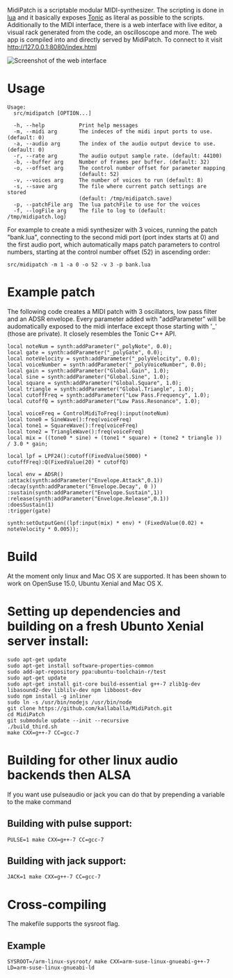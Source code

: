 MidiPatch is a scriptable modular MIDI-synthesizer. The scripting is done in [lua](https://www.lua.org) and it basically exposes [Tonic](https://github.com/TonicAudio/Tonic) as literal as possible to the scripts. Additionally to the MIDI interface, there is a web interface with live editor, a visual rack generated from the code, an oscilloscope and more. The web app is compiled into and directly served by MidiPatch. To connect to it visit http://127.0.0.1:8080/index.html

![Screenshot of the web interface](https://github.com/kallaballa/MidiPatch/raw/master/doc/screen.png "Screenshot of the web interface")

# Usage

    Usage:
      src/midipatch [OPTION...]

      -h, --help           Print help messages
      -m, --midi arg       The indeces of the midi input ports to use. (default: 0)
      -a, --audio arg      The index of the audio output device to use. (default: 0)
      -r, --rate arg       The audio output sample rate. (default: 44100)
      -b, --buffer arg     Number of frames per buffer. (default: 32)
      -o, --offset arg     The control number offset for parameter mapping
                           (default: 52)
      -v, --voices arg     The number of voices to run (default: 8)
      -s, --save arg       The file where current patch settings are stored
                           (default: /tmp/midipatch.save)
      -p, --patchFile arg  The lua patchFile to use for the voices
      -f, --logFile arg    The file to log to (default: /tmp/midipatch.log)

For example to create a midi synthesizer with 3 voices, running the patch "bank.lua", connecting to the second midi port (port index starts at 0) and the first audio port, which automatically maps patch parameters to control numbers, starting at the control number offset (52) in ascending order:

    src/midipatch -m 1 -a 0 -o 52 -v 3 -p bank.lua
 
# Example patch

The following code creates a MIDI patch with 3 oscillators, low pass filter and an ADSR envelope. Every parameter added with "addParameter" will be audomatically exposed to the midi interface except those starting with '_' (those are private). It  closely resembles the Tonic C++ API.

    local noteNum = synth:addParameter("_polyNote", 0.0);
    local gate = synth:addParameter("_polyGate", 0.0);
    local noteVelocity = synth:addParameter("_polyVelocity", 0.0);
    local voiceNumber = synth:addParameter("_polyVoiceNumber", 0.0);
    local gain = synth:addParameter("Global.Gain", 1.0);
    local sine = synth:addParameter("Global.Sine", 1.0);
    local square = synth:addParameter("Global.Square", 1.0);
    local triangle = synth:addParameter("Global.Triangle", 1.0);
    local cutoffFreq = synth:addParameter("Low Pass.Frequency", 1.0);
    local cutoffQ = synth:addParameter("Low Pass.Resonance", 1.0);
    
    local voiceFreq = ControlMidiToFreq():input(noteNum)
    local tone0 = SineWave():freq(voiceFreq)
    local tone1 = SquareWave():freq(voiceFreq)
    local tone2 = TriangleWave():freq(voiceFreq)
    local mix = ((tone0 * sine) + (tone1 * square) + (tone2 * triangle )) / 3.0 * gain;
    
    local lpf = LPF24():cutoff(FixedValue(5000) * cutoffFreq):Q(FixedValue(20) * cutoffQ)
    
    local env = ADSR()
    :attack(synth:addParameter("Envelope.Attack",0.1))
    :decay(synth:addParameter("Envelope.Decay", 0 ))
    :sustain(synth:addParameter("Envelope.Sustain",1))
    :release(synth:addParameter("Envelope.Release",0.1))
    :doesSustain(1)
    :trigger(gate)
    
    synth:setOutputGen((lpf:input(mix) * env) * (FixedValue(0.02) + noteVelocity * 0.005));


# Build

At the moment only linux and Mac OS X are supported. It has been shown to work on OpenSuse 15.0, Ubuntu Xenial and Mac OS X.

# Setting up dependencies and building on a fresh Ubunto Xenial server install:

    sudo apt-get update
    sudo apt-get install software-properties-common
    sudo add-apt-repository ppa:ubuntu-toolchain-r/test
    sudo apt-get update
    sudo apt-get install git-core build-essential g++-7 zlib1g-dev libasound2-dev liblilv-dev npm libboost-dev
    sudo npm install -g inliner
    sudo ln -s /usr/bin/nodejs /usr/bin/node
    git clone https://github.com/kallaballa/MidiPatch.git
    cd MidiPatch
    git submodule update --init --recursive
    ./build_third.sh
    make CXX=g++-7 CC=gcc-7

# Building for other linux audio backends then ALSA

If you want use pulseaudio or jack you can do that by prepending a variable to the make command

## Building with pulse support:

    PULSE=1 make CXX=g++-7 CC=gcc-7

## Building with jack support:

    JACK=1 make CXX=g++-7 CC=gcc-7

# Cross-compiling
The makefile supports the sysroot flag. 

## Example

    SYSROOT=/arm-linux-sysroot/ make CXX=arm-suse-linux-gnueabi-g++-7 LD=arm-suse-linux-gnueabi-ld

